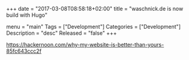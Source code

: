 +++
date = "2017-03-08T08:58:18+02:00"
title = "waschnick.de is now build with Hugo"

menu = "main"
Tags = ["Development"]
Categories = ["Development"]
Description = "desc"
Released = "false"
+++


https://hackernoon.com/why-my-website-is-better-than-yours-85fc643ccc2f